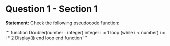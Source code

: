 # Question 1 - Section 1

**Statement:** Check the following pseudocode function:

'''
function Doubler(number : integer)
    integer i = 1
    loop (while i < number)
        i = i * 2
        Display(i)
    end loop
end function
'''
